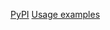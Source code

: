 [PyPI](https://pypi.org/project/BVlain/)
[Usage examples](https://colab.research.google.com/drive/189KENCi42UxZabl1905ssFzbYbSafX79#scrollTo=X0LFE0ZpLEMu)

